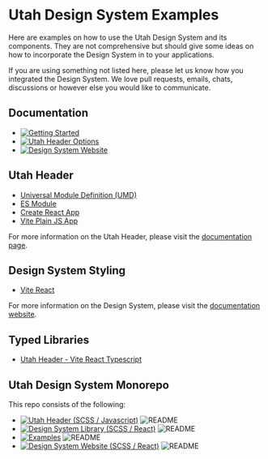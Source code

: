 # Utah Design System Examples
Here are examples on how to use the Utah Design System and its components. They are not comprehensive but should give some ideas on how to incorporate the Design System in to your applications.

If you are using something not listed here, please let us know how you integrated the Design System. We love pull requests, emails, chats, discussions or however else you would like to communicate.

## Documentation

- [![Getting Started](https://img.shields.io/badge/Getting%20Started-blue)](https://designsystem.utah.gov/resources/gettingStarted)
- [![Utah Header Options](https://img.shields.io/badge/Utah_Header_Options_Documentation-blue)](https://designsystem.utah.gov/library/utahHeader)
- [![Design System Website](https://img.shields.io/badge/Design%20System%20Website-blue)](https://designsystem.utah.gov)

## Utah Header
- [Universal Module Definition (UMD)](https://github.com/utahdts/utah-design-system/tree/main/examples/utah-header/umd-html)
- [ES Module](https://github.com/utahdts/utah-design-system/tree/main/examples/utah-header/es-html)
- [Create React App](https://github.com/utahdts/utah-design-system/tree/main/examples/utah-header/create-react-app)
- [Vite Plain JS App](https://github.com/utahdts/utah-design-system/tree/main/examples/utah-header/vite)

For more information on the Utah Header, please visit the [documentation page](https://designsystem.utah.gov/library/utahHeader).


## Design System Styling
- [Vite React](https://github.com/utahdts/utah-design-system/tree/main/examples/design-system/vite-react)

For more information on the Design System, please visit the [documentation website](https://designsystem.utah.gov).

## Typed Libraries
- [Utah Header - Vite React Typescript](https://github.com/utahdts/utah-design-system/tree/main/examples/typed/typed-utah-header)


## Utah Design System Monorepo

This repo consists of the following:
- [![Utah Header (SCSS / Javascript)](https://img.shields.io/badge/GitHub-Utah_Header-blue?logo=github)](https://github.com/utahdts/utah-design-system/tree/main/%40utahdts/utah-design-system-header) ![README](https://img.shields.io/badge/README-gray)
- [![Design System Library (SCSS / React)](https://img.shields.io/badge/GitHub-Design_System_Library-blue?logo=github)](https://github.com/utahdts/utah-design-system/tree/main/%40utahdts/utah-design-system) ![README](https://img.shields.io/badge/README-gray)
- [![Examples](https://img.shields.io/badge/GitHub-Examples-blue?logo=github)](https://github.com/utahdts/utah-design-system/tree/main/examples) ![README](https://img.shields.io/badge/README-gray)
- [![Design System Website (SCSS / React)](https://img.shields.io/badge/GitHub-Design_System_Website-blue?logo=github)](https://github.com/utahdts/utah-design-system/tree/main/utah-design-system-website) ![README](https://img.shields.io/badge/README-gray)
